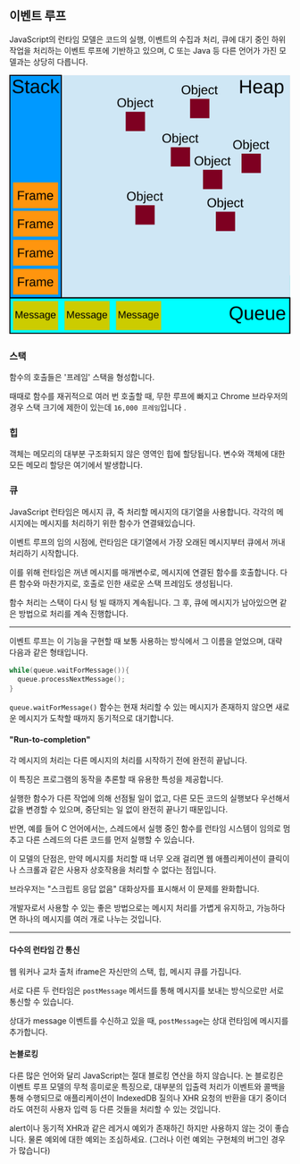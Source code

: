 ## 이벤트 루프

JavaScript의 런타임 모델은 코드의 실행, 이벤트의 수집과 처리, 큐에 대기 중인 하위 작업을 처리하는 이벤트 루프에 기반하고 있으며, C 또는 Java 등 다른 언어가 가진 모델과는 상당히 다릅니다.

<img src="./runtime.svg"></img>

### 스택

함수의 호출들은 '프레임' 스택을 형성합니다.

때때로 함수를 재귀적으로 여러 번 호출할 때, 무한 루프에 빠지고 Chrome 브라우저의 경우 스택 크기에 제한이 있는데 `16,000 프레임`입니다 .

### 힙

객체는 메모리의 대부분 구조화되지 않은 영역인 힙에 할당됩니다. 변수와 객체에 대한 모든 메모리 할당은 여기에서 발생합니다.

### 큐

JavaScript 런타임은 메시지 큐, 즉 처리할 메시지의 대기열을 사용합니다. 각각의 메시지에는 메시지를 처리하기 위한 함수가 연결돼있습니다.

이벤트 루프의 임의 시점에, 런타임은 대기열에서 가장 오래된 메시지부터 큐에서 꺼내 처리하기 시작합니다.

이를 위해 런타임은 꺼낸 메시지를 매개변수로, 메시지에 연결된 함수를 호출합니다. 다른 함수와 마찬가지로, 호출로 인한 새로운 스택 프레임도 생성됩니다.

함수 처리는 스택이 다시 텅 빌 때까지 계속됩니다. 그 후, 큐에 메시지가 남아있으면 같은 방법으로 처리를 계속 진행합니다.

---

이벤트 루프는 이 기능을 구현할 때 보통 사용하는 방식에서 그 이름을 얻었으며, 대략 다음과 같은 형태입니다.

```c
while(queue.waitForMessage()){
  queue.processNextMessage();
}
```

`queue.waitForMessage()` 함수는 현재 처리할 수 있는 메시지가 존재하지 않으면 새로운 메시지가 도착할 때까지 동기적으로 대기합니다.

#### "Run-to-completion"

각 메시지의 처리는 다른 메시지의 처리를 시작하기 전에 완전히 끝납니다.

이 특징은 프로그램의 동작을 추론할 때 유용한 특성을 제공합니다.

실행한 함수가 다른 작업에 의해 선점될 일이 없고, 다른 모든 코드의 실행보다 우선해서 값을 변경할 수 있으며, 중단되는 일 없이 완전히 끝나기 때문입니다.

반면, 예를 들어 C 언어에서는, 스레드에서 실행 중인 함수를 런타임 시스템이 임의로 멈추고 다른 스레드의 다른 코드를 먼저 실행할 수 있습니다.

이 모델의 단점은, 만약 메시지를 처리할 때 너무 오래 걸리면 웹 애플리케이션이 클릭이나 스크롤과 같은 사용자 상호작용을 처리할 수 없다는 점입니다.

브라우저는 "스크립트 응답 없음" 대화상자를 표시해서 이 문제를 완화합니다.

개발자로서 사용할 수 있는 좋은 방법으로는 메시지 처리를 가볍게 유지하고, 가능하다면 하나의 메시지를 여러 개로 나누는 것입니다.

---

#### 다수의 런타임 간 통신

웹 워커나 교차 출처 iframe은 자신만의 스택, 힙, 메시지 큐를 가집니다.

서로 다른 두 런타임은 `postMessage` 메서드를 통해 메시지를 보내는 방식으로만 서로 통신할 수 있습니다.

상대가 message 이벤트를 수신하고 있을 때, `postMessage`는 상대 런타임에 메시지를 추가합니다.

#### 논블로킹

다른 많은 언어와 달리 JavaScript는 절대 블로킹 연산을 하지 않습니다. 논 블로킹은 이벤트 루프 모델의 무척 흥미로운 특징으로, 대부분의 입출력 처리가 이벤트와 콜백을 통해 수행되므로 애플리케이션이 IndexedDB 질의나 XHR 요청의 반환을 대기 중이더라도 여전히 사용자 입력 등 다른 것들을 처리할 수 있는 것입니다.

alert이나 동기적 XHR과 같은 레거시 예외가 존재하긴 하지만 사용하지 않는 것이 좋습니다. 물론 예외에 대한 예외는 조심하세요. (그러나 이런 예외는 구현체의 버그인 경우가 많습니다)

